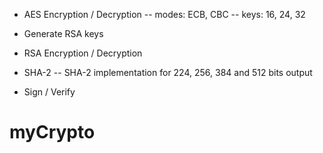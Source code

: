 - AES Encryption / Decryption 
  -- modes: ECB, CBC
  -- keys: 16, 24, 32

- Generate RSA keys

- RSA Encryption / Decryption

- SHA-2
  -- SHA-2 implementation for 224, 256, 384 and 512 bits output

- Sign / Verify
# myCrypto
